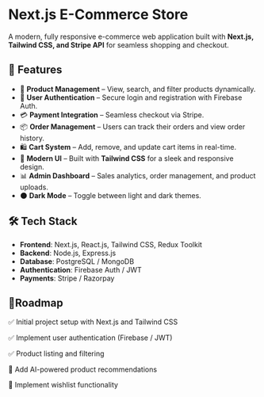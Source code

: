 
# Next.js E-Commerce Store

A modern, fully responsive e-commerce web application built with **Next.js, Tailwind CSS, and Stripe API** for seamless shopping and checkout.

## 🚀 Features

- 🛒 **Product Management** – View, search, and filter products dynamically.
- 🔑 **User Authentication** – Secure login and registration with Firebase Auth.
- 💳 **Payment Integration** – Seamless checkout via Stripe.
- 📦 **Order Management** – Users can track their orders and view order history.
- 🛍️ **Cart System** – Add, remove, and update cart items in real-time.
- 🎨 **Modern UI** – Built with **Tailwind CSS** for a sleek and responsive design.
- 📊 **Admin Dashboard** – Sales analytics, order management, and product uploads.
- 🌑 **Dark Mode** – Toggle between light and dark themes.

## 🛠️ Tech Stack

- **Frontend**: Next.js, React.js, Tailwind CSS, Redux Toolkit
- **Backend**: Node.js, Express.js
- **Database**: PostgreSQL / MongoDB
- **Authentication**: Firebase Auth / JWT
- **Payments**: Stripe / Razorpay

 ## 🎯Roadmap

✅ Initial project setup with Next.js and Tailwind CSS

✅ Implement user authentication (Firebase / JWT)

✅ Product listing and filtering

🚧 Add AI-powered product recommendations

🚧 Implement wishlist functionality



